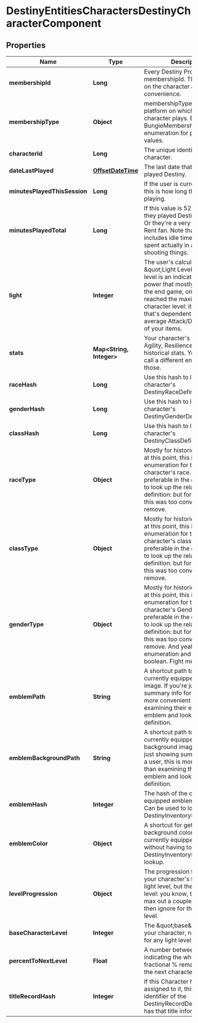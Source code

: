 
# DestinyEntitiesCharactersDestinyCharacterComponent

## Properties
Name | Type | Description | Notes
------------ | ------------- | ------------- | -------------
**membershipId** | **Long** | Every Destiny Profile has a membershipId. This is provided on the character as well for convenience. |  [optional]
**membershipType** | **Object** | membershipType tells you the platform on which the character plays. Examine the BungieMembershipType enumeration for possible values. |  [optional]
**characterId** | **Long** | The unique identifier for the character. |  [optional]
**dateLastPlayed** | [**OffsetDateTime**](OffsetDateTime.md) | The last date that the user played Destiny. |  [optional]
**minutesPlayedThisSession** | **Long** | If the user is currently playing, this is how long they&#39;ve been playing. |  [optional]
**minutesPlayedTotal** | **Long** | If this value is 525,600, then they played Destiny for a year. Or they&#39;re a very dedicated Rent fan. Note that this includes idle time, not just time spent actually in activities shooting things. |  [optional]
**light** | **Integer** | The user&#39;s calculated \&quot;Light Level\&quot;. Light level is an indicator of your power that mostly matters in the end game, once you&#39;ve reached the maximum character level: it&#39;s a level that&#39;s dependent on the average Attack/Defense power of your items. |  [optional]
**stats** | **Map&lt;String, Integer&gt;** | Your character&#39;s stats, such as Agility, Resilience, etc... *not* historical stats.  You&#39;ll have to call a different endpoint for those. |  [optional]
**raceHash** | **Long** | Use this hash to look up the character&#39;s DestinyRaceDefinition. |  [optional]
**genderHash** | **Long** | Use this hash to look up the character&#39;s DestinyGenderDefinition. |  [optional]
**classHash** | **Long** | Use this hash to look up the character&#39;s DestinyClassDefinition. |  [optional]
**raceType** | **Object** | Mostly for historical purposes at this point, this is an enumeration for the character&#39;s race.  It&#39;ll be preferable in the general case to look up the related definition: but for some people this was too convenient to remove. |  [optional]
**classType** | **Object** | Mostly for historical purposes at this point, this is an enumeration for the character&#39;s class.  It&#39;ll be preferable in the general case to look up the related definition: but for some people this was too convenient to remove. |  [optional]
**genderType** | **Object** | Mostly for historical purposes at this point, this is an enumeration for the character&#39;s Gender.  It&#39;ll be preferable in the general case to look up the related definition: but for some people this was too convenient to remove. And yeah, it&#39;s an enumeration and not a boolean. Fight me. |  [optional]
**emblemPath** | **String** | A shortcut path to the user&#39;s currently equipped emblem image. If you&#39;re just showing summary info for a user, this is more convenient than examining their equipped emblem and looking up the definition. |  [optional]
**emblemBackgroundPath** | **String** | A shortcut path to the user&#39;s currently equipped emblem background image. If you&#39;re just showing summary info for a user, this is more convenient than examining their equipped emblem and looking up the definition. |  [optional]
**emblemHash** | **Integer** | The hash of the currently equipped emblem for the user. Can be used to look up the DestinyInventoryItemDefinition. |  [optional]
**emblemColor** | **Object** | A shortcut for getting the background color of the user&#39;s currently equipped emblem without having to do a DestinyInventoryItemDefinition lookup. |  [optional]
**levelProgression** | **Object** | The progression that indicates your character&#39;s level. Not their light level, but their character level: you know, the thing you max out a couple hours in and then ignore for the sake of light level. |  [optional]
**baseCharacterLevel** | **Integer** | The \&quot;base\&quot; level of your character, not accounting for any light level. |  [optional]
**percentToNextLevel** | **Float** | A number between 0 and 100, indicating the whole and fractional % remaining to get to the next character level. |  [optional]
**titleRecordHash** | **Integer** | If this Character has a title assigned to it, this is the identifier of the DestinyRecordDefinition that has that title information. |  [optional]



